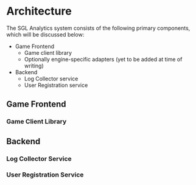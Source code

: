 # Architecture

The SGL Analytics system consists of the following primary components, which will be discussed below:
- Game Frontend
  - Game client library
  - Optionally engine-specific adapters (yet to be added at time of writing)
- Backend
  - Log Collector service
  - User Registration service

## Game Frontend

### Game Client Library

## Backend

### Log Collector Service

### User Registration Service
